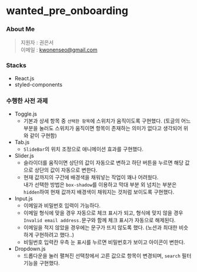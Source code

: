 # wanted_pre_onboarding
### About Me
> 지원자 : 권은서   
> 이메일 : kwonenseo@gmail.com

### Stacks
- React.js
- styled-components

### 수행한 사전 과제
- Toggle.js
  - 기본과 상세 항목 중 `선택한 항목`에 스위치가 움직이도록 구현했다. 
    (토글의 어느 부분을 눌러도 스위치가 움직이면 항목이 존재하는 의미가 없다고 생각되어 위와 같이 구현함)
- Tab.js
  - `SlideBar`의 위치 조정으로 애니메이션 효과를 구현했다.
- Slider.js
  - 슬라이더를 움직이면 상단의 값이 자동으로 변하고 하단 버튼을 누르면 해당 값으로 상단의 값이 자동으로 변한다.
  - 현재 값까지의 구간에 배경색을 채워넣는 작업이 꽤나 어려웠다.  
    내가 선택한 방법은 `box-shadow`를 이용하고 막대 부분 외 넘치는 부분은 `hidden`하여 현재 값까지 배경색이 채워지는 것처럼 보이도록 구현했다.
- Input.js
  - 이메일과 비밀번호 입력이 가능하다.
  - 이메일 형식에 맞을 경우 자동으로 체크 표시가 되고, 형식에 맞지 않을 경우 `Invalid email address.`문구와 함께 체크 표시가 자동으로 해제된다.
  - 이메일을 적지 않았을 경우에는 문구가 뜨지 않도록 했다. (노션과 최대한 비슷하게 구현하려고 했다..)
  - 비밀번호 입력칸 우측 눈 표시를 누르면 비밀번호가 보이고 아이콘이 변한다.
- Dropdown.js
  - 드롭다운을 눌러 펼쳐진 선택창에서 고른 값으로 항목이 변경되며, `search` 필터 기능을 구현했다.